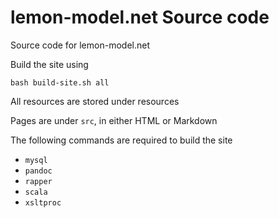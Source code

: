 lemon-model.net Source code
========================

Source code for lemon-model.net

Build the site using

    bash build-site.sh all

All resources are stored under resources

Pages are under `src`, in either HTML or Markdown

The following commands are required to build the site

* `mysql`
* `pandoc`
* `rapper`
* `scala`
* `xsltproc`
